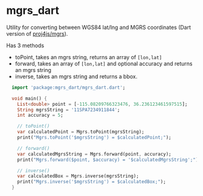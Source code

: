 # mgrs_dart

Utility for converting between WGS84 lat/lng and MGRS coordinates (Dart version of [proj4js/mgrs](https://github.com/proj4js/mgrs)).

Has 3 methods

- toPoint, takes an mgrs string, returns an array of `[lon,lat]`
- forward, takes an array of `[lon,lat]` and optional accuracy and returns an mgrs string
- inverse, takes an mgrs string and returns a bbox.

```dart
  import 'package:mgrs_dart/mgrs_dart.dart';

  void main() {
    List<double> point = [-115.08209766323476, 36.236123461597515];
    String mgrsString = '11SPA7234911844';
    int accuracy = 5;

    // toPoint()
    var calculatedPoint = Mgrs.toPoint(mgrsString);
    print("Mgrs.toPoint('$mgrsString') = $calculatedPoint;");

    // forward()
    var calculatedMgrsString = Mgrs.forward(point, accuracy);
    print("Mgrs.forward($point, $accuracy) = '$calculatedMgrsString';");

    // inverse()
    var calculatedBox = Mgrs.inverse(mgrsString);
    print("Mgrs.inverse('$mgrsString') = $calculatedBox;");
  }
```

